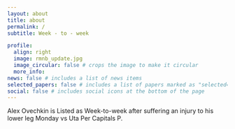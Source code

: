 ```yaml
---
layout: about
title: about
permalink: /
subtitle: Week - to - week

profile:
  align: right
  image: rmnb_update.jpg
  image_circular: false # crops the image to make it circular
  more_info:
news: false # includes a list of news items
selected_papers: false # includes a list of papers marked as "selected={true}"
social: false # includes social icons at the bottom of the page
---
```


Alex Ovechkin is Listed as Week-to-week after suffering an injury to his lower leg Monday vs Uta Per Capitals P.
